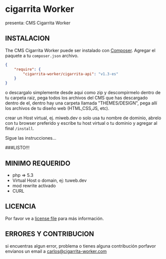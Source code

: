# cigarrita Worker
presenta: CMS Cigarrita Worker

## INSTALACION
The CMS Cigarrita Worker puede ser instalado con [Composer](https://getcomposer.org/). Agregar el paquete a tu `composer.json` archivo.

```json
{
    "require": {
        "cigarrita-worker/cigarrita-api": "v1.3-es"
    }
}
```
o descargalo simplemente desde aqui como zip y descompirmelo dentro de tu carpeta raiz, pega todos los archivos del CMS que has descargado dentro de el, dentro hay una carpeta llamada "THEMES/DESIGN", pega allí los archivos de tu diseño web (HTML,CSS,JS, etc).


crear un Host virtual, ej. miweb.dev o solo usa tu nombre de dominio, 
abrelo con tu browser preferido y escribe tu host virtual o tu dominio y agregar al final `/install`.

Sigue las instrucciones...


###LISTO!!!

## MINIMO REQUERIDO
- php => 5.3
- Virtual Host o domain, ej: tuweb.dev
- mod rewrite activado
- CURL

## LICENCIA

Por favor ve a [license file](https://cigarrita-worker.com/licence) para más información.

## ERRORES Y CONTRIBUCION
si encuentras algun error, problema o tienes alguna contribución porfavor envíanos un email a [carlos@cigarrita-worker.com](mailto:carlos@cigarrita-worker.com)
